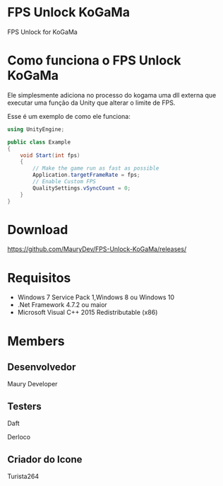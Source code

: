 # FPS Unlock KoGaMa
FPS Unlock for KoGaMa

# Como funciona o FPS Unlock KoGaMa

Ele simplesmente adiciona no processo do kogama uma dll externa que executar uma função da Unity que alterar o limite de FPS.

Esse é um exemplo de como ele funciona:
```cs
using UnityEngine;

public class Example
{
    void Start(int fps)
    {
        // Make the game run as fast as possible
        Application.targetFrameRate = fps;
        // Enable Custom FPS
        QualitySettings.vSyncCount = 0;
    }
}
```

# Download

https://github.com/MauryDev/FPS-Unlock-KoGaMa/releases/

# Requisitos

- Windows 7 Service Pack 1,Windows 8 ou Windows 10
- .Net Framework 4.7.2 ou maior
- Microsoft Visual C++ 2015 Redistributable (x86)

# Members

## Desenvolvedor
Maury Developer

## Testers
Daft

Derloco

## Criador do Icone
Turista264
